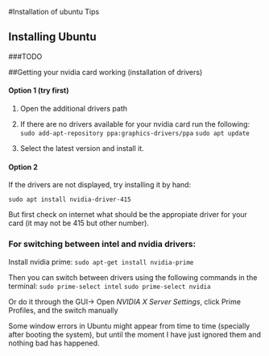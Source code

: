 #Installation of ubuntu Tips

## Installing Ubuntu

###TODO

##Getting your nvidia card working (installation of drivers)

#### Option 1 (try first)
1. Open the additional drivers path

2. If there are no drivers available for your nvidia card run the following:
``sudo add-apt-repository ppa:graphics-drivers/ppa``
``sudo apt update``

3. Select the latest version and install it.

#### Option 2

If the drivers are not displayed, try installing it by hand:

``sudo apt install nvidia-driver-415``

But first check on internet what should be the appropiate driver for your card (it may not be 415 but other number).

### For switching between intel and nvidia drivers:

Install nvidia prime:
``sudo apt-get install nvidia-prime``

Then you can switch between drivers using the following commands in the terminal:
``sudo prime-select intel``
``sudo prime-select nvidia``

Or do it through the GUI-> Open *NVIDIA X Server Settings*, click Prime Profiles, and the switch manually

Some window errors in Ubuntu might appear from time to time (specially after booting the system), but until the moment I have just ignored them and nothing bad has happened.

